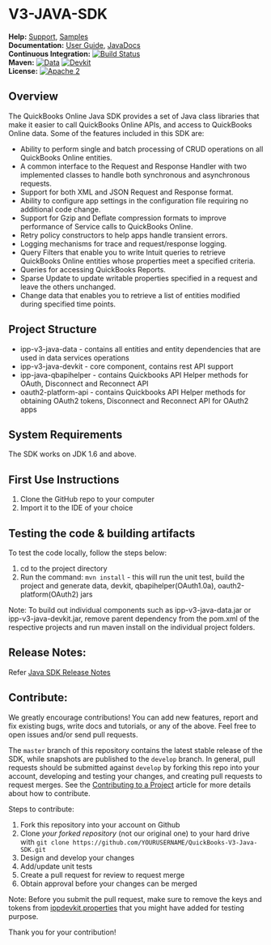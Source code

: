 V3-JAVA-SDK
===========

**Help:** [Support](https://developer.intuit.com/help), [Samples](https://developer.intuit.com/docs/0100_quickbooks_online/0400_tools/0005_sdks/0200_java/0004_sample_code_and_sample_apps) <br/>
**Documentation:** [User Guide](https://developer.intuit.com/docs/0100_quickbooks_online/0400_tools/0005_accounting/0200_java/0001_quick_start), [JavaDocs](https://developer-static.intuit.com/SDKDocs/QBV3Doc/ipp-v3-java-devkit-javadoc/index.html)
<br/>
**Continuous Integration:** [![Build Status](https://travis-ci.org/intuit/QuickBooks-V3-Java-SDK.svg?branch=develop)](https://travis-ci.org/intuit/QuickBooks-V3-Java-SDK)
<br/>
**Maven:** [![Data](https://maven-badges.herokuapp.com/maven-central/com.intuit.quickbooks-online/ipp-v3-java-data/badge.svg)](https://maven-badges.herokuapp.com/maven-central/com.intuit.quickbooks-online/ipp-v3-java-data) 
[![Devkit](https://maven-badges.herokuapp.com/maven-central/com.intuit.quickbooks-online/ipp-v3-java-devkit/badge.svg)](https://maven-badges.herokuapp.com/maven-central/com.intuit.quickbooks-online/ipp-v3-java-devkit) 
<br/>
**License:** [![Apache 2](http://img.shields.io/badge/license-Apache%202-brightgreen.svg)](http://www.apache.org/licenses/LICENSE-2.0) <br/>


## Overview
The QuickBooks Online Java SDK provides a set of Java class libraries that make it easier to call QuickBooks Online APIs, and access to QuickBooks Online data. Some of the features included in this SDK are:

* Ability to perform single and batch processing of CRUD operations on all QuickBooks Online entities.
* A common interface to the Request and Response Handler with two implemented classes to handle both synchronous and asynchronous requests.
* Support for both XML and JSON Request and Response format.
* Ability to configure app settings in the configuration file requiring no additional code change.
* Support for Gzip and Deflate compression formats to improve performance of Service calls to QuickBooks Online.
* Retry policy constructors to help apps handle transient errors.
* Logging mechanisms for trace and request/response logging.
* Query Filters that enable you to write Intuit queries to retrieve QuickBooks Online entities whose properties meet a specified criteria.
* Queries for accessing QuickBooks Reports.
* Sparse Update to update writable properties specified in a request and leave the others unchanged.
* Change data that enables you to retrieve a list of entities modified during specified time points.

## Project Structure
* ipp-v3-java-data - contains all entities and entity dependencies that are used in data services operations
* ipp-v3-java-devkit - core component, contains rest API support
* ipp-java-qbapihelper - contains Quickbooks API Helper methods for OAuth, Disconnect and Reconnect API
* oauth2-platform-api - contains Quickbooks API Helper methods for obtaining OAuth2 tokens, Disconnect and Reconnect API for OAuth2 apps

## System Requirements
The SDK works on JDK 1.6 and above.

## First Use Instructions
1. Clone the GitHub repo to your computer
2. Import it to the IDE of your choice

## Testing the code & building artifacts

To test the code locally, follow the steps below:

1. cd to the project directory
2. Run the command: `mvn install` - this will run the unit test, build the project and generate data, devkit, qbapihelper(OAuth1.0a), oauth2-platform(OAuth2) jars

Note: To build out individual components such as ipp-v3-java-data.jar or ipp-v3-java-devkit.jar, remove parent dependency from the pom.xml of the respective projects and run maven install on the individual project folders.

## Release Notes:
Refer [Java SDK Release Notes](https://developer.intuit.com/docs/0100_quickbooks_online/0400_tools/0005_sdks/0200_java/0080_quickbooks_java_sdk_release_notes)

## Contribute:
We greatly encourage contributions! You can add new features, report and fix existing bugs, write docs and
tutorials, or any of the above. Feel free to open issues and/or send pull requests.

The `master` branch of this repository contains the latest stable release of the SDK, while snapshots are published to the `develop` branch. In general, pull requests should be submitted against `develop` by forking this repo into your account, developing and testing your changes, and creating pull requests to request merges. See the [Contributing to a Project](https://guides.github.com/activities/contributing-to-open-source/)
article for more details about how to contribute.

Steps to contribute:

1. Fork this repository into your account on Github
2. Clone *your forked repository* (not our original one) to your hard drive with `git clone https://github.com/YOURUSERNAME/QuickBooks-V3-Java-SDK.git`
3. Design and develop your changes
4. Add/update unit tests
5. Create a pull request for review to request merge
6. Obtain approval before your changes can be merged

Note: Before you submit the pull request, make sure to remove the keys and tokens from [ippdevkit.properties](https://github.com/intuit/QuickBooks-V3-Java-SDK/blob/master/ipp-v3-java-devkit/src/test/resources/ippdevkit.properties) that you might have added for testing purpose.

Thank you for your contribution!




